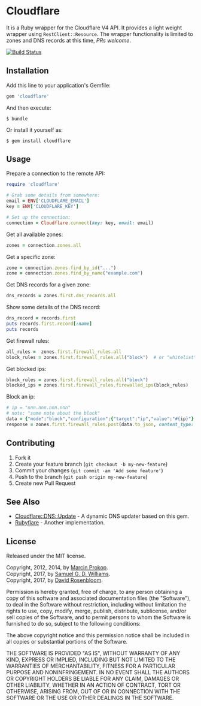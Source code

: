 # Cloudflare

It is a Ruby wrapper for the Cloudflare V4 API. It provides a light weight wrapper using `RestClient::Resource`. The wrapper functionality is limited to zones and DNS records at this time, *PRs welcome*.

[![Build Status](https://secure.travis-ci.org/ioquatix/cloudflare.svg)](http://travis-ci.org/ioquatix/cloudflare)

## Installation

Add this line to your application's Gemfile:

```ruby
gem 'cloudflare'
```

And then execute:

```
$ bundle
```

Or install it yourself as:

```
$ gem install cloudflare
```

## Usage

Prepare a connection to the remote API:

```ruby
require 'cloudflare'

# Grab some details from somewhere:
email = ENV['CLOUDFLARE_EMAIL']
key = ENV['CLOUDFLARE_KEY']

# Set up the connection:
connection = Cloudflare.connect(key: key, email: email)
```

Get all available zones:

```ruby
zones = connection.zones.all
```

Get a specific zone:

```ruby
zone = connection.zones.find_by_id("...")
zone = connection.zones.find_by_name("example.com")
```

Get DNS records for a given zone:

```ruby
dns_records = zones.first.dns_records.all
```

Show some details of the DNS record:

```ruby
dns_record = records.first
puts records.first.record[:name]
puts records
```

Get firewall rules:

```ruby
all_rules =  zones.first.firewall_rules.all
block_rules = zones.first.firewall_rules.all("block")  # or "whitelist" or "challenge"
```

Get blocked ips:

```ruby
block_rules = zones.first.firewall_rules.all("block") 
blocked_ips = zones.first.firewall_rules.firewalled_ips(block_rules)
```

Block an ip:

```ruby
# ip = "nnn.nnn.nnn.nnn"
# note: "some note about the block"
data = {"mode":"block","configuration":{"target":"ip","value":"#{ip}"},"notes":"#{note} #{Time.now.strftime("%m/%d/%y")} "}
response = zones.first.firewall_rules.post(data.to_json, content_type: 'application/json')
```

## Contributing

1. Fork it
2. Create your feature branch (`git checkout -b my-new-feature`)
3. Commit your changes (`git commit -am 'Add some feature'`)
4. Push to the branch (`git push origin my-new-feature`)
5. Create new Pull Request

## See Also

- [Cloudflare::DNS::Update](https://github.com/ioquatix/cloudflare-dns-update) - A dynamic DNS updater based on this gem.
- [Rubyflare](https://github.com/trev/rubyflare) - Another implementation.

## License

Released under the MIT license.

Copyright, 2012, 2014, by [Marcin Prokop](https://github.com/b4k3r).  
Copyright, 2017, by [Samuel G. D. Williams](http://www.codeotaku.com/samuel-williams).  
Copyright, 2017, by [David Rosenbloom](http://artifactory.com).  

Permission is hereby granted, free of charge, to any person obtaining a copy
of this software and associated documentation files (the "Software"), to deal
in the Software without restriction, including without limitation the rights
to use, copy, modify, merge, publish, distribute, sublicense, and/or sell
copies of the Software, and to permit persons to whom the Software is
furnished to do so, subject to the following conditions:

The above copyright notice and this permission notice shall be included in
all copies or substantial portions of the Software.

THE SOFTWARE IS PROVIDED "AS IS", WITHOUT WARRANTY OF ANY KIND, EXPRESS OR
IMPLIED, INCLUDING BUT NOT LIMITED TO THE WARRANTIES OF MERCHANTABILITY,
FITNESS FOR A PARTICULAR PURPOSE AND NONINFRINGEMENT. IN NO EVENT SHALL THE
AUTHORS OR COPYRIGHT HOLDERS BE LIABLE FOR ANY CLAIM, DAMAGES OR OTHER
LIABILITY, WHETHER IN AN ACTION OF CONTRACT, TORT OR OTHERWISE, ARISING FROM,
OUT OF OR IN CONNECTION WITH THE SOFTWARE OR THE USE OR OTHER DEALINGS IN
THE SOFTWARE.



